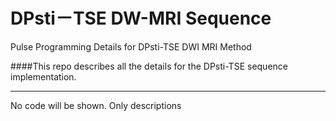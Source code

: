 # DPsti－TSE DW-MRI Sequence

Pulse Programming Details for DPsti-TSE DWI MRI Method 

####This repo describes all the details for the DPsti-TSE sequence implementation.

---
No code will be shown. Only descriptions 
